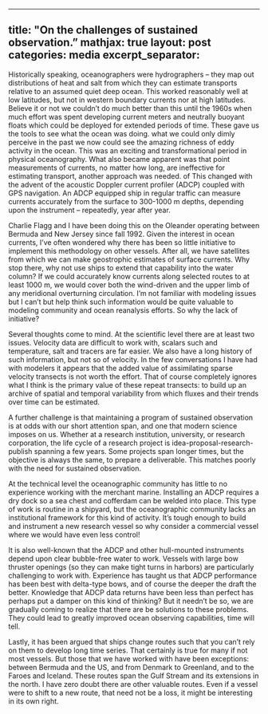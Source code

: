 
---
title: "On the challenges of sustained observation.”
mathjax: true
layout: post
categories: media
excerpt_separator: <!--more-->
---

Historically speaking, oceanographers were hydrographers – they map out distributions of heat and salt from which they can estimate transports relative to an assumed quiet deep ocean. This worked reasonably well at low latitudes, but not in western boundary currents nor at high latitudes. Believe it or not we couldn’t do much better than this until the 1960s when much effort was spent developing current meters and neutrally buoyant floats which could be deployed for extended periods of time. These gave us the tools to see what the ocean was doing. what we could only dimly perceive in the past we now could see the amazing richness of eddy activity in the ocean. This was an exciting and transformational period in physical oceanography. What also became apparent was that point measurements of currents, no matter how long, are ineffective for estimating transport, another approach was needed. of This changed with the advent of the acoustic Doppler current profiler (ADCP) coupled with GPS navigation. An ADCP equipped ship in regular traffic can measure currents accurately from the surface to 300-1000 m depths, depending upon the instrument – repeatedly, year after year. 
<!--more-->

Charlie Flagg and I have been doing this on the Oleander operating between Bermuda and New Jersey since fall 1992. Given the interest in ocean currents, I’ve often wondered why there has been so little initiative to implement this methodology on other vessels. After all, we have satellites from which we can make geostrophic estimates of surface currents. Why stop there, why not use ships to extend that capability into the water column? If we could accurately know currents along selected routes to at least 1000 m, we would cover both the wind-driven and the upper limb of any meridional overturning circulation. I’m not familiar with modeling issues but I can’t but help think such information would be quite valuable to modeling community and ocean reanalysis efforts. So why the lack of initiative?

Several thoughts come to mind. At the scientific level there are at least two issues. Velocity data are difficult to work with, scalars such and temperature, salt and tracers are far easier. We also have a long history of such information, but not so of velocity. In the few conversations I have had with modelers it appears that the added value of assimilating sparse velocity transects is not worth the effort. That of course completely ignores what I think is the primary value of these repeat transects: to build up an archive of spatial and temporal variability from which fluxes and their trends over time can be estimated. 

A further challenge is that maintaining a program of sustained observation is at odds with our short attention span, and one that modern science imposes on us. Whether at a research institution, university, or research corporation, the life cycle of a research project is idea-proposal-research-publish spanning a few years. Some projects span longer times, but the objective is always the same, to prepare a deliverable. This matches poorly with the need for sustained observation.  

At the technical level the oceanographic community has little to no experience working with the merchant marine. Installing an ADCP requires a dry dock so a sea chest and cofferdam can be welded into place. This type of work is routine in a shipyard, but the oceanographic community lacks an institutional framework for this kind of activity. It’s tough enough to build and instrument a new research vessel so why consider a commercial vessel where we would have even less control! 

It is also well-known that the ADCP and other hull-mounted instruments depend upon clear bubble-free water to work. Vessels with large bow thruster openings (so they can make tight turns in harbors) are particularly challenging to work with. Experience has taught us that ADCP performance has been best with delta-type bows, and of course the deeper the draft the better. Knowledge that ADCP data returns have been less than perfect has perhaps put a damper on this kind of thinking? But it needn’t be so, we are gradually coming to realize that there are be solutions to these problems. They could lead to greatly improved ocean observing capabilities, time will tell. 

Lastly, it has been argued that ships change routes such that you can’t rely on them to develop long time series. That certainly is true for many if not most vessels. But those that we have worked with have been exceptions: between Bermuda and the US, and from Denmark to Greenland, and to the Faroes and Iceland. These routes span the Gulf Stream and its extensions in the north. I have zero doubt there are other valuable routes. Even if a vessel were to shift to a new route, that need not be a loss, it might be interesting in its own right. 
